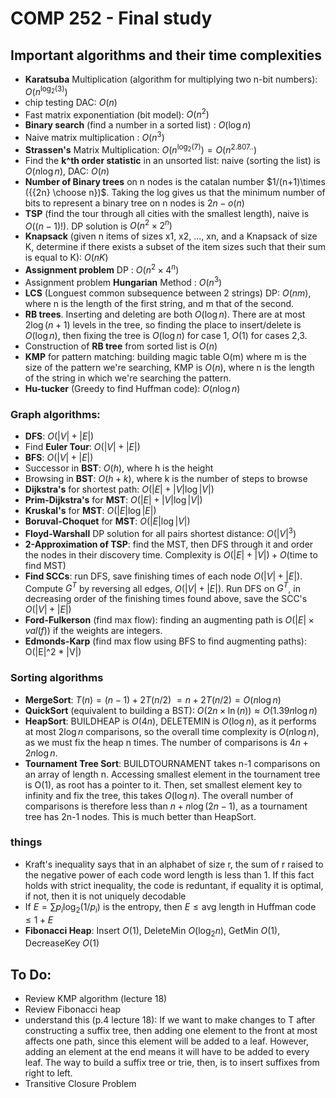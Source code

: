 # COMP 252 - Final study 

## Important algorithms and their time complexities
- **Karatsuba** Multiplication (algorithm for multiplying two n-bit numbers): $O(n^{\log_2(3)})$
- chip testing DAC: $O(n)$
- Fast matrix exponentiation (bit model): $O(n^2)$
- **Binary search** (find a number in a sorted list) : $O(\log n)$
- Naive matrix multiplication : $O(n^3)$ 
- **Strassen's** Matrix Multiplication: $O(n^{\log_2(7)}) = O(n^{2.807..})$
- Find the **k^th order statistic** in an unsorted list: naive (sorting the list) is $O(n \log n)$, DAC: $O(n)$
- **Number of Binary trees** on n nodes is the catalan number $1/(n+1)\times ({{2n} \choose n})$. Taking the log gives us that the minimum number of bits to represent a binary tree on n nodes is $2n-o(n)$
- **TSP** (find the tour through all cities with the smallest length), naive is $O((n-1)!)$. DP solution is $O(n^2\times 2^n)$
- **Knapsack** (given n items of sizes x1, x2, ..., xn, and a Knapsack of size K, determine if there exists a subset of the item sizes such that their sum is equal to K): $O(nK)$
- **Assignment problem** DP : $O(n^2\times4^n)$
- Assignment problem **Hungarian** Method : $O(n^3)$
- **LCS** (Longuest common subsequence between 2 strings) DP: $O(nm)$, where n is the length of the first string, and m that of the second.
- **RB trees**. Inserting and deleting are both $O(\log n)$. There are at most $2\log(n+1)$ levels in the tree, so finding the place to insert/delete is $O(\log n)$, then fixing the tree is $O(\log n)$ for case 1, $O(1)$ for cases 2,3.
- Construction of **RB tree** from sorted list is $O(n)$
- **KMP** for pattern matching: building magic table O(m) where m is the size of the pattern we're searching, KMP is $O(n)$, where n is the length of the string in which we're searching the pattern. 
- **Hu-tucker** (Greedy to find Huffman code): $O(n \log n)$

### Graph algorithms:
- **DFS**: $O(|V| + |E|)$
- Find **Euler Tour**: $O(|V| + |E|)$
- **BFS**: $O(|V| + |E|)$
- Successor in **BST**: $O(h)$, where h is the height 
- Browsing in **BST**: $O(h+k)$, where k is the number of steps to browse
- **Dijkstra's** for shortest path: $O(|E| + |V| \log|V|)$
- **Prim-Dijkstra's** for **MST**: $O(|E| + |V| \log|V|)$
- **Kruskal's** for **MST**: $O(|E|\log|E|)$
- **Boruval-Choquet** for **MST**: $O(|E|\log |V|)$ 
- **Floyd-Warshall** DP solution for all pairs shortest distance: $O(|V|^3)$
- **2-Approximation of TSP**: find the MST, then DFS through it and order the nodes in their discovery time. Complexity is $O(|E| + |V|) + O(\text{time to find MST})$ 
- **Find SCCs**: run DFS, save finishing times of each node $O(|V| +|E|)$. Compute $G^T$ by reversing all edges, $O(|V| +|E|)$. Run DFS on $G^T$, in decreasing order of the finishing times found above, save the SCC's $O(|V| +|E|)$ 
- **Ford-Fulkerson** (find max flow): finding an augmenting path is $O(|E|\times val(f))$ if the weights are integers.
- **Edmonds-Karp** (find max flow using BFS to find augmenting paths): O(|E|^2 * |V|)


### Sorting algorithms
- **MergeSort**: $T(n) = (n-1) + 2 T(n/2) ~= n + 2 T(n/2) = O(n \log n)$
- **QuickSort** (equivalent to building a BST): $O(2n\times \ln(n)) \approx O(1.39 n \log n)$
- **HeapSort**: BUILDHEAP is $O(4n)$, DELETEMIN is $O(\log n)$, as it performs at most $2 \log n$ comparisons, so the overall time complexity is $O(n \log n)$, as we must fix the heap n times. The number of comparisons is $4n+ 2n\log n$.
- **Tournament Tree Sort**: BUILDTOURNAMENT takes n-1 comparisons on an array of length n. Accessing smallest element in the tournament tree is O(1), as root has a pointer to it. Then, set smallest element key to infinity and fix the tree, this takes $O(\log n)$. The overall number of comparisons is therefore less than $n + n \log(2n-1)$, as a tournament tree has 2n-1 nodes. This is much better than HeapSort.

### things 
- Kraft's inequality says that in an alphabet of size r, the sum of r raised to the negative power of each code word length is less than 1. If this fact holds with strict inequality, the code is reduntant, if equality it is optimal, if not, then it is not uniquely decodable
- If $E = \sum p_i \log_2 (1/p_i)$ is the entropy, then $E\leq \text{avg length in Huffman code}\leq 1 + E$
- **Fibonacci Heap**: Insert $O(1)$, DeleteMin $O(\log_2 n)$, GetMin $O(1)$, DecreaseKey $O(1)$

## To Do:
- Review KMP algorithm (lecture 18)
- Review Fibonacci heap
- understand this (p.4 lecture 18): 
If we want to make changes to T after constructing a suffix tree, then adding one element to the front at most affects one path, since this element will be added to a leaf. However, adding an element
at the end means it will have to be added to every leaf. The way to build a suffix tree or trie, then, is to insert suffixes from right to left.
- Transitive Closure Problem


